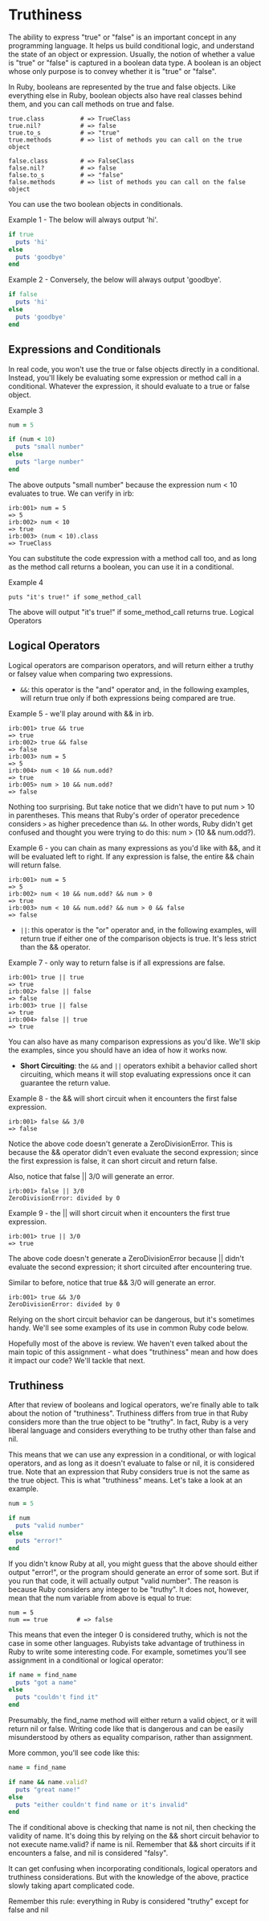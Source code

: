 # Truthiness

The ability to express "true" or "false" is an important concept in any
programming language. It helps us build conditional logic, and understand
the state of an object or expression. Usually, the notion of whether
a value is "true" or "false" is captured in a boolean data type. A
boolean is an object whose only purpose is to convey whether it is "true"
or "false".

In Ruby, booleans are represented by the true and false objects. Like
everything else in Ruby, boolean objects also have real classes behind
them, and you can call methods on true and false.
```
true.class          # => TrueClass
true.nil?           # => false
true.to_s           # => "true"
true.methods        # => list of methods you can call on the true object

false.class         # => FalseClass
false.nil?          # => false
false.to_s          # => "false"
false.methods       # => list of methods you can call on the false object
```
You can use the two boolean objects in conditionals.

Example 1 - The below will always output 'hi'.
```ruby
if true
  puts 'hi'
else
  puts 'goodbye'
end
```
Example 2 - Conversely, the below will always output 'goodbye'.
```ruby
if false
  puts 'hi'
else
  puts 'goodbye'
end
```

## Expressions and Conditionals

In real code, you won't use the true or false objects directly in
a conditional. Instead, you'll likely be evaluating some expression
or method call in a conditional. Whatever the expression, it should
evaluate to a true or false object.

Example 3
```ruby
num = 5

if (num < 10)
  puts "small number"
else
  puts "large number"
end
```

The above outputs "small number" because the expression num < 10
evaluates to true. We can verify in irb:
```
irb:001> num = 5
=> 5
irb:002> num < 10
=> true
irb:003> (num < 10).class
=> TrueClass
```

You can substitute the code expression with a method call too, and
as long as the method call returns a boolean, you can use it in a
conditional.

Example 4
```
puts "it's true!" if some_method_call
```

The above will output "it's true!" if some_method_call returns true.
Logical Operators

## Logical Operators
Logical operators are comparison operators, and will return either
a truthy or falsey value when comparing two expressions.

- `&&`: this operator is the "and" operator and, in the following
  examples, will return true only if both expressions being compared
  are true.

Example 5 - we'll play around with && in irb.
```
irb:001> true && true
=> true
irb:002> true && false
=> false
irb:003> num = 5
=> 5
irb:004> num < 10 && num.odd?
=> true
irb:005> num > 10 && num.odd?
=> false
```
Nothing too surprising. But take notice that we didn't have to put
num > 10 in parentheses. This means that Ruby's order of operator
precedence considers `>` as higher precedence than `&&`. In other words,
Ruby didn't get confused and thought you were trying to do this:
num > (10 && num.odd?).

Example 6 - you can chain as many expressions as you'd like with &&,
and it will be evaluated left to right. If any expression is false,
the entire && chain will return false.
```
irb:001> num = 5
=> 5
irb:002> num < 10 && num.odd? && num > 0
=> true
irb:003> num < 10 && num.odd? && num > 0 && false
=> false
```

- `||`: this operator is the "or" operator and, in the following
 examples, will return true if either one of the comparison objects
 is true. It's less strict than the && operator.

Example 7 - only way to return false is if all expressions are false.
```
irb:001> true || true
=> true
irb:002> false || false
=> false
irb:003> true || false
=> true
irb:004> false || true
=> true
```
You can also have as many comparison expressions as you'd like. We'll
skip the examples, since you should have an idea of how it works now.

- **Short Circuiting**: the `&&` and `||` operators exhibit a behavior
 called short circuiting, which means it will stop evaluating expressions
 once it can guarantee the return value.

Example 8 - the && will short circuit when it encounters the first false
expression.
```
irb:001> false && 3/0
=> false
```

Notice the above code doesn't generate a ZeroDivisionError. This is
because the && operator didn't even evaluate the second expression;
since the first expression is false, it can short circuit and return
false.

Also, notice that false || 3/0 will generate an error.
```
irb:001> false || 3/0
ZeroDivisionError: divided by 0
```
Example 9 - the || will short circuit when it encounters the first
true expression.
```
irb:001> true || 3/0
=> true
```
The above code doesn't generate a ZeroDivisionError because || didn't
evaluate the second expression; it short circuited after encountering
true.

Similar to before, notice that true && 3/0 will generate an error.
```
irb:001> true && 3/0
ZeroDivisionError: divided by 0
```

Relying on the short circuit behavior can be dangerous, but it's
sometimes handy. We'll see some examples of its use in common Ruby
code below.

Hopefully most of the above is review. We haven't even talked about
the main topic of this assignment - what does "truthiness" mean and
how does it impact our code? We'll tackle that next.

## Truthiness
After that review of booleans and logical operators, we're finally
able to talk about the notion of "truthiness". Truthiness differs from
true in that Ruby considers more than the true object to be "truthy".
In fact, Ruby is a very liberal language and considers everything to
be truthy other than false and nil.

This means that we can use any expression in a conditional, or with
logical operators, and as long as it doesn't evaluate to false or nil,
it is considered true. Note that an expression that Ruby considers
true is not the same as the true object. This is what "truthiness" means. Let's take a look at an example.
```ruby
num = 5

if num
  puts "valid number"
else
  puts "error!"
end
```
If you didn't know Ruby at all, you might guess that the above should
either output "error!", or the program should generate an error of
some sort. But if you run that code, it will actually output "valid
number". The reason is because Ruby considers any integer to be
"truthy". It does not, however, mean that the num variable from above
is equal to true:

```
num = 5
num == true        # => false
```

This means that even the integer 0 is considered truthy, which is
not the case in some other languages. Rubyists take advantage of
truthiness in Ruby to write some interesting code. For example,
sometimes you'll see assignment in a conditional or logical operator:

```ruby
if name = find_name
  puts "got a name"
else
  puts "couldn't find it"
end
```

Presumably, the find_name method will either return a valid object,
or it will return nil or false. Writing code like that is dangerous
and can be easily misunderstood by others as equality comparison,
rather than assignment.

More common, you'll see code like this:
```ruby
name = find_name

if name && name.valid?
  puts "great name!"
else
  puts "either couldn't find name or it's invalid"
end

```

The if conditional above is checking that name is not nil, then
checking the validity of name. It's doing this by relying on the
&& short circuit behavior to not execute name.valid? if name is nil.
Remember that && short circuits if it encounters a false, and nil is
considered "falsy".

It can get confusing when incorporating conditionals, logical
operators and truthiness considerations. But with the knowledge of
the above, practice slowly taking apart complicated code.

Remember this rule: everything in Ruby is considered "truthy" except
for false and nil